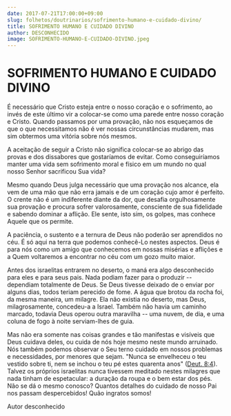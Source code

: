 ```yaml
---
date: 2017-07-21T17:00:00+09:00
slug: folhetos/doutrinarios/sofrimento-humano-e-cuidado-divino/ 
title: SOFRIMENTO HUMANO E CUIDADO DIVINO 
author: DESCONHECIDO
image: SOFRIMENTO-HUMANO-E-CUIDADO-DIVINO.jpeg
---
```


SOFRIMENTO HUMANO E CUIDADO DIVINO 
==================================

É necessário que Cristo esteja entre o nosso coração e o sofrimento, ao
invés de este último vir a colocar-se como uma parede entre nosso
coração e Cristo. Quando passamos por uma provação, não nos esqueçamos
de que o que necessitamos não é ver nossas circunstâncias mudarem, mas
sim obtermos uma vitória sobre nós mesmos.

A aceitação de seguir a Cristo não significa colocar-se ao abrigo das
provas e dos dissabores que gostaríamos de evitar. Como conseguiríamos
manter uma vida sem sofrimento moral e físico em um mundo no qual nosso
Senhor sacrificou Sua vida?

Mesmo quando Deus julga necessário que uma provação nos alcance, ela vem
de uma mão que não erra jamais e de um coração cujo amor é perfeito. O
crente não é um indiferente diante da dor, que desafia orgulhosamente
sua provação e procura sofrer valorosamente, consciente de sua
fidelidade e sabendo dominar a aflição. Ele sente, isto sim, os golpes,
mas conhece Aquele que os permite.

A paciência, o sustento e a ternura de Deus não poderão ser aprendidos
no céu. É só aqui na terra que podemos conhecê-Lo nestes aspectos. Deus
é para nós como um amigo que conhecemos em nossas misérias e aflições e
a Quem voltaremos a encontrar no céu com um gozo muito maior.

Antes dos israelitas entrarem no deserto, o maná era algo desconhecido
para eles e para seus pais. Nada podiam fazer para o produzir --
dependiam totalmente de Deus. Se Deus tivesse deixado de o enviar por
alguns dias, todos teriam perecido de fome. A água que brotou da rocha
foi, da mesma maneira, um milagre. Ela não existia no deserto, mas Deus,
milagrosamente, concedeu-a a Israel. Também não havia um caminho
marcado, todavia Deus operou outra maravilha -- uma nuvem, de dia, e uma
coluna de fogo à noite serviam-lhes de guia.

Mas não era somente nas coisas grandes e tão manifestas e visíveis que
Deus cuidava deles, ou cuida de nós hoje mesmo neste mundo arruinado.
Nós também podemos observar o Seu terno cuidado em nossos problemas e
necessidades, por menores que sejam. "Nunca se envelheceu o teu vestido
sobre ti, nem se inchou o teu pé estes quarenta anos" ([Deut.
8:4](http://bibliaonline.com.br/acf/dt/8/4)). Talvez os próprios
israelitas nunca tivessem meditado nestes milagres que nada tinham de
espetacular: a duração da roupa e o bem estar dos pés. Não se dá o mesmo
conosco? Quantos detalhes do cuidado de nosso Pai nos passam
despercebidos! Quão ingratos somos!

Autor desconhecido
